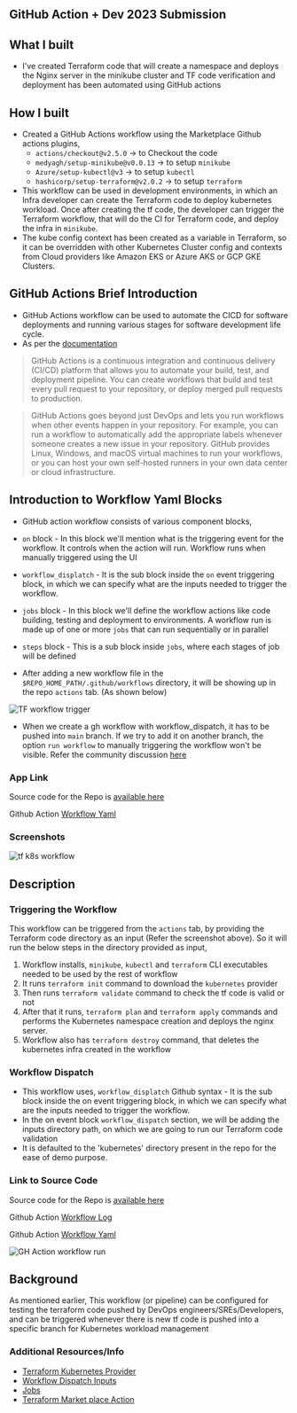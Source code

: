 ## GitHub Action + Dev 2023 Submission

## What I built 
- I've created Terraform code that will create a namespace and deploys the Nginx server in the minikube cluster and TF code verification and deployment has been automated using GitHub actions

## How I built
- Created a GitHub Actions workflow using the Marketplace Github actions plugins,
    - `actions/checkout@v2.5.0` -> to Checkout the code
    - `medyagh/setup-minikube@v0.0.13` -> to setup `minikube`
    - `Azure/setup-kubectl@v3` -> to setup `kubectl`
    - `hashicorp/setup-terraform@v2.0.2` -> to setup `terraform`
- This workflow can be used in development environments, in which an Infra developer can create the Terraform code to deploy kubernetes workload. Once after creating the tf code, the developer can trigger the Terraform workflow, that will do the CI for Terraform code, and deploy the infra in `minikube`.
- The kube config context has been created as a variable in Terraform, so it can be overridden with other Kubernetes Cluster config and contexts from Cloud providers like Amazon EKS or Azure AKS or GCP GKE Clusters.

## GitHub Actions Brief Introduction
- GitHub Actions workflow can be used to automate the CICD for software deployments and running various stages for software development life cycle.
- As per the [documentation](https://docs.github.com/en/actions)

> GitHub Actions is a continuous integration and continuous delivery (CI/CD) platform that allows you to automate your build, test, and deployment pipeline. You can create workflows that build and test every pull request to your repository, or deploy merged pull requests to production.

> GitHub Actions goes beyond just DevOps and lets you run workflows when other events happen in your repository. For example, you can run a workflow to automatically add the appropriate labels whenever someone creates a new issue in your repository.
> GitHub provides Linux, Windows, and macOS virtual machines to run your workflows, or you can host your own self-hosted runners in your own data center or cloud infrastructure.

## Introduction to Workflow Yaml Blocks
- GitHub action workflow consists of various component blocks,
- `on` block - In this block we'll mention what is the triggering event for the workflow. It controls when the action will run. Workflow runs when manually triggered using the UI
- `workflow_displatch` - It is the sub block inside the `on` event triggering block, in which we can specify what are the inputs needed to trigger the workflow. 
- `jobs` block - In this block we'll define the workflow actions like code building, testing and deployment to environments. A workflow run is made up of one or more `jobs` that can run sequentially or in parallel
- `steps` block - This is a sub block inside `jobs`, where each stages of job will be defined

- After adding a new workflow file in the `$REPO_HOME_PATH/.github/workflows` directory, it will be showing up in the repo `actions` tab. (As shown below) 

![TF workflow trigger](https://dev-to-uploads.s3.amazonaws.com/uploads/articles/sm7n7m3rfcaxtxp8rlcp.png)

-  When we create a gh workflow with workflow_dispatch, it has to be pushed into `main` branch. If we try to add it on another branch, the option `run workflow` to manually triggering the workflow won't be visible. Refer the community discussion [here](https://github.com/orgs/community/discussions/25219)   

### App Link
Source code for the Repo is [available here](https://github.com/chefgs/tf_k8s_actions)

Github Action [Workflow Yaml](https://github.com/chefgs/tf_k8s_actions/blob/main/.github/workflows/tf_k8s_workflow.yml)

### Screenshots 

![tf k8s workflow](https://dev-to-uploads.s3.amazonaws.com/uploads/articles/d8ifcj9ohlly83o0v16l.png)


## Description 
### Triggering the Workflow
This workflow can be triggered from the `actions` tab, by providing the Terraform code directory as an input (Refer the screenshot above).
So it will run the below steps in the directory provided as input,
1. Workflow installs, `minikube`, `kubectl` and `terraform` CLI executables needed to be used by the rest of workflow
2. It runs `terraform init` command to download the `kubernetes` provider
3. Then runs `terraform validate` command to check the tf code is valid or not
4. After that it runs, `terraform plan` and `terraform apply`  commands and performs the Kubernetes namespace creation and deploys the nginx server. 
5. Workflow also has `terraform destroy` command, that deletes the kubernetes infra created in the workflow

### Workflow Dispatch
- This workflow uses, `workflow_displatch` Github syntax - It is the sub block inside the on event triggering block, in which we can specify what are the inputs needed to trigger the workflow.
- In the on event block `workflow_dispatch` section, we will be adding the inputs directory path, on which we are going to run our Terraform code validation
- It is defaulted to the 'kubernetes' directory present in the repo for the ease of demo purpose.

### Link to Source Code 
Source code for the Repo is [available here](https://github.com/chefgs/tf_k8s_actions)

Github Action [Workflow Log](https://github.com/chefgs/tf_k8s_actions/actions/runs/5048663621/jobs/9057128988)

Github Action [Workflow Yaml](https://github.com/chefgs/tf_k8s_actions/blob/main/.github/workflows/tf_k8s_workflow.yml)

![GH Action workflow run](https://dev-to-uploads.s3.amazonaws.com/uploads/articles/qt9kh6g1yc6b5bfqwwlu.png)

## Background 
As mentioned earlier,
This workflow (or pipeline) can be configured for testing the terraform code pushed by DevOps engineers/SREs/Developers, and can be triggered whenever there is new tf code is pushed into a specific branch for Kubernetes workload management

### Additional Resources/Info
- [Terraform Kubernetes Provider](https://registry.terraform.io/providers/hashicorp/kubernetes/latest/docs)
- [Workflow Dispatch Inputs](https://docs.github.com/en/actions/using-workflows/workflow-syntax-for-github-actions#onworkflow_dispatchinputs)
- [Jobs](https://docs.github.com/en/actions/using-workflows/workflow-syntax-for-github-actions#jobs)
- [Terraform Market place Action](https://github.com/marketplace/actions/hashicorp-setup-terraform)

